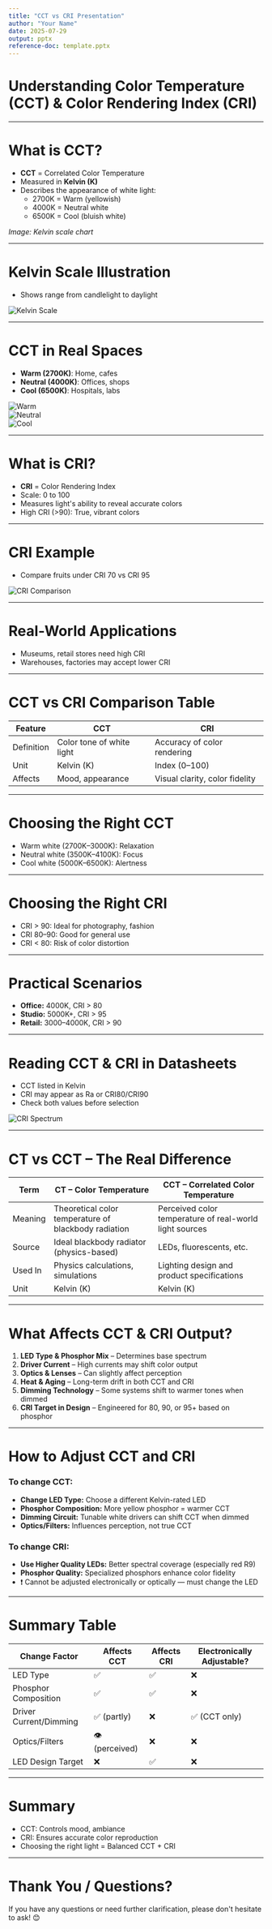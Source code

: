 ```yaml
---
title: "CCT vs CRI Presentation"
author: "Your Name"
date: 2025-07-29
output: pptx
reference-doc: template.pptx
---
```


# Understanding Color Temperature (CCT) & Color Rendering Index (CRI)

---

# What is CCT?

- **CCT** = Correlated Color Temperature  
- Measured in **Kelvin (K)**  
- Describes the appearance of white light:
  - 2700K = Warm (yellowish)
  - 4000K = Neutral white
  - 6500K = Cool (bluish white)

*Image: Kelvin scale chart*

---

# Kelvin Scale Illustration

- Shows range from candlelight to daylight

![Kelvin Scale](images/kelvin-scale.jpg)

---

# CCT in Real Spaces

- **Warm (2700K)**: Home, cafes  
- **Neutral (4000K)**: Offices, shops  
- **Cool (6500K)**: Hospitals, labs

![Warm](images/warm-bedroom.jpg)  
![Neutral](images/neutral-office.jpg)  
![Cool](images/cool-hospital.jpg)

---

# What is CRI?

- **CRI** = Color Rendering Index  
- Scale: 0 to 100  
- Measures light's ability to reveal accurate colors  
- High CRI (>90): True, vibrant colors

---

# CRI Example

- Compare fruits under CRI 70 vs CRI 95

![CRI Comparison](images/cri-comparison.jpg)

---

# Real-World Applications

- Museums, retail stores need high CRI  
- Warehouses, factories may accept lower CRI

---

# CCT vs CRI Comparison Table

| Feature    | CCT                       | CRI                            |
| ---------- | ------------------------- | ------------------------------ |
| Definition | Color tone of white light | Accuracy of color rendering    |
| Unit       | Kelvin (K)                | Index (0–100)                  |
| Affects    | Mood, appearance          | Visual clarity, color fidelity |

---

# Choosing the Right CCT

- Warm white (2700K–3000K): Relaxation  
- Neutral white (3500K–4100K): Focus  
- Cool white (5000K–6500K): Alertness

---

# Choosing the Right CRI

- CRI > 90: Ideal for photography, fashion  
- CRI 80–90: Good for general use  
- CRI < 80: Risk of color distortion

---

# Practical Scenarios

- **Office:** 4000K, CRI > 80  
- **Studio:** 5000K+, CRI > 95  
- **Retail:** 3000–4000K, CRI > 90

---

# Reading CCT & CRI in Datasheets

- CCT listed in Kelvin  
- CRI may appear as Ra or CRI80/CRI90  
- Check both values before selection

![CRI Spectrum](images/cri-spectrum.jpg)

---

# CT vs CCT – The Real Difference

| Term        | CT – Color Temperature                                 | CCT – Correlated Color Temperature                     |
|-------------|--------------------------------------------------------|--------------------------------------------------------|
| Meaning     | Theoretical color temperature of blackbody radiation  | Perceived color temperature of real-world light sources |
| Source      | Ideal blackbody radiator (physics-based)              | LEDs, fluorescents, etc.                               |
| Used In     | Physics calculations, simulations                     | Lighting design and product specifications             |
| Unit        | Kelvin (K)                                             | Kelvin (K)                                             |

---

# What Affects CCT & CRI Output?

1. **LED Type & Phosphor Mix** – Determines base spectrum  
2. **Driver Current** – High currents may shift color output  
3. **Optics & Lenses** – Can slightly affect perception  
4. **Heat & Aging** – Long-term drift in both CCT and CRI  
5. **Dimming Technology** – Some systems shift to warmer tones when dimmed  
6. **CRI Target in Design** – Engineered for 80, 90, or 95+ based on phosphor

---

# How to Adjust CCT and CRI

### To change CCT:

- **Change LED Type:** Choose a different Kelvin-rated LED  
- **Phosphor Composition:** More yellow phosphor = warmer CCT  
- **Dimming Circuit:** Tunable white drivers can shift CCT when dimmed  
- **Optics/Filters:** Influences perception, not true CCT

### To change CRI:

- **Use Higher Quality LEDs:** Better spectral coverage (especially red R9)  
- **Phosphor Quality:** Specialized phosphors enhance color fidelity  
- ❗ Cannot be adjusted electronically or optically — must change the LED

---

# Summary Table

| Change Factor          | Affects CCT     | Affects CRI | Electronically Adjustable? |
| ---------------------- | --------------- | ----------- | -------------------------- |
| LED Type               | ✅               | ✅           | ❌                          |
| Phosphor Composition   | ✅               | ✅           | ❌                          |
| Driver Current/Dimming | ✅ (partly)      | ❌           | ✅ (CCT only)               |
| Optics/Filters         | 👁️ (perceived) | ❌           | ❌                          |
| LED Design Target      | ❌               | ✅           | ❌                          |

---

# Summary

- CCT: Controls mood, ambiance  
- CRI: Ensures accurate color reproduction  
- Choosing the right light = Balanced CCT + CRI

---

# Thank You / Questions?
If you have any questions or need further clarification, please don't hesitate to ask! 😊